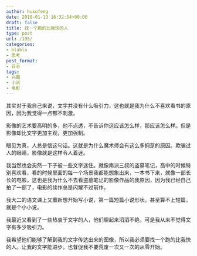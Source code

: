 ```yaml
---
author: huxufeng
date: 2018-01-13 16:32:54+00:00
draft: false
title: 找一个跑的比我快的人
type: post
url: /195/
categories:
- blabla
- 思考
post_format:
- 日志
tags:
- 兴趣
- 小说
- 电影
---
```


其实对于我自己来说，文字并没有什么吸引力，这也就是我为什么不喜欢看书的原因，因为我觉得一点都不刺激。

影像的艺术要高明的多，他不点透，不告诉你这应该怎么样，那应该怎么样。但是影像却比文字更加主观，更加强制。

眼见为真，人总是信这句话。这就是为什么魔术师会有这么多拥趸的原因。欺骗过人的眼睛，影像就是这样令人着迷。

我当然也会突然一下子被一些文字迷住。就像南派三叔的盗墓笔记，高中的时候特别喜欢看，看的时候里面的每一个场景我都能想象出来，一本书下来，就像一部长长的电影。这也是我为什么不去看盗墓笔记的影像作品的我原因，因为我已经自己拍了一部了，电影的续作总是闪耀不过前作。

我大二的语文课上又重新想开始写小说，第一篇短篇小说形状，甚至算不上短篇，就是个小小说。

我最近又看到了一些热衷于文字的人，他们聊起来滔滔不绝，可是我从来不觉得文字有多少吸引力。

我希望他们能够了解到我的文字传达出来的图像，所以我必须要找一个跑的比我快的人。让我的文字能进步，也督促我不要荒废一次又一次的从零开始。
